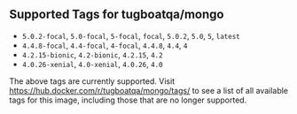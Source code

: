 ## Supported Tags for tugboatqa/mongo

* `5.0.2-focal`, `5.0-focal`, `5-focal`, `focal`, `5.0.2`, `5.0`, `5`, `latest`
* `4.4.8-focal`, `4.4-focal`, `4-focal`, `4.4.8`, `4.4`, `4`
* `4.2.15-bionic`, `4.2-bionic`, `4.2.15`, `4.2`
* `4.0.26-xenial`, `4.0-xenial`, `4.0.26`, `4.0`

The above tags are currently supported. Visit https://hub.docker.com/r/tugboatqa/mongo/tags/ to see a list of all available tags for this image, including those that are no longer supported.
